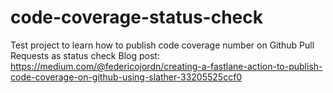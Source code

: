 # code-coverage-status-check

Test project to learn how to publish code coverage number on Github Pull Requests as status check
Blog post: https://medium.com/@federicojordn/creating-a-fastlane-action-to-publish-code-coverage-on-github-using-slather-33205525ccf0
